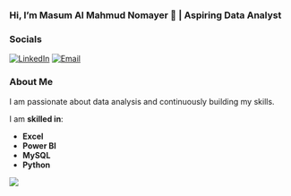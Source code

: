 ### Hi, I’m Masum Al Mahmud Nomayer 👋 | Aspiring Data Analyst 

### Socials  
[![LinkedIn](https://img.shields.io/badge/LinkedIn-%230077B5.svg?logo=linkedin&logoColor=white)](https://linkedin.com/in/nomayer) 
[![Email](https://img.shields.io/badge/Email-D14836?logo=gmail&logoColor=white)](mailto:nomayer.masum@gmail.com)  

### About Me  
I am passionate about data analysis and continuously building my skills.  

I am **skilled in**:  
- **Excel**  
- **Power BI**  
- **MySQL**  
- **Python**

[![](https://visitcount.itsvg.in/api?id=nomayer-masum&icon=5&color=7)](https://visitcount.itsvg.in)

<!-- Proudly created with GPRM ( https://gprm.itsvg.in ) -->
